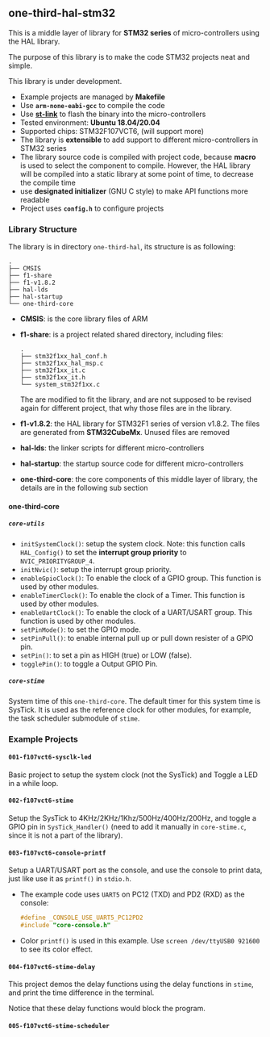 ## one-third-hal-stm32

This is a middle layer of library for **STM32 series** of micro-controllers using the HAL library.

The purpose of this library is to make the code STM32 projects neat and simple.

This library is under development.

* Example projects are managed by **Makefile**
* Use **`arm-none-eabi-gcc`** to compile the code
* Use [**st-link**](https://github.com/stlink-org/stlink) to flash the binary into the micro-controllers
* Tested environment: **Ubuntu 18.04/20.04**
* Supported chips: STM32F107VCT6, (will support more)
* The library is **extensible** to add support to different micro-controllers in STM32 series
* The library source code is compiled with project code, because **macro** is used to select the component to compile. However, the HAL library will be compiled into a static library at some point of time, to decrease the compile time
* use **designated initializer** (GNU C style)  to make API functions more readable
* Project uses **`config.h`** to configure projects

### Library Structure

The library is in directory `one-third-hal`, its structure is as following:

```text
.
├── CMSIS
├── f1-share
├── f1-v1.8.2
├── hal-lds
├── hal-startup
└── one-third-core
```

* **CMSIS**: is the core library files of ARM

* **f1-share**: is a project related shared directory, including files:

  ```text
  .
  ├── stm32f1xx_hal_conf.h
  ├── stm32f1xx_hal_msp.c
  ├── stm32f1xx_it.c
  ├── stm32f1xx_it.h
  └── system_stm32f1xx.c
  ```

  The are modified to fit the library, and are not supposed to be revised again for different project, that why those files are in the library.

* **f1-v1.8.2**: the HAL library for STM32F1 series of version v1.8.2. The files are generated from **STM32CubeMx**. Unused files are removed

* **hal-lds**: the linker scripts for different micro-controllers

* **hal-startup**: the startup source code for different micro-controllers

* **one-third-core**: the core components of this middle layer of library, the details are in the following sub section

#### one-third-core

##### `core-utils`

* `initSystemClock()`: setup the system clock. Note: this function calls `HAL_Config()` to set the **interrupt group priority** to `NVIC_PRIORITYGROUP_4`.
* `initNvic()`: setup the interrupt group priority.
* `enableGpioClock()`: To enable the clock of a GPIO group. This function is used by other modules.
* `enableTimerClock()`: To enable the clock of a Timer. This function is used by other modules.
* `enableUartClock()`: To enable the clock of a UART/USART group. This function is used by other modules.
* `setPinMode()`: to set the GPIO mode.
* `setPinPull()`: to enable internal pull up or pull down resister of a GPIO pin. 
* `setPin()`: to set a pin as HIGH (true) or LOW (false).
* `togglePin()`: to toggle a Output GPIO Pin.

##### `core-stime`

System time of this `one-third-core`. The default timer for this system time is SysTick. It is used as the reference clock for other modules, for example, the task scheduler submodule of `stime`.

### Example Projects

#### `001-f107vct6-sysclk-led`

Basic project to setup the system clock (not the SysTick) and Toggle a LED in a while loop.

#### `002-f107vct6-stime`

Setup the SysTick to 4KHz/2KHz/1Khz/500Hz/400Hz/200Hz, and toggle a GPIO pin in `SysTick_Handler()` (need to add it manually in `core-stime.c`, since it is not a part of the library).

#### `003-f107vct6-console-printf`

Setup a UART/USART port as the console, and use the console to print data, just like use it as `printf()` in `stdio.h`.

* The example code uses `UART5` on PC12 (TXD) and PD2 (RXD) as the console:

  ```c
  #define _CONSOLE_USE_UART5_PC12PD2
  #include "core-console.h"
  ```

* Color `printf()` is used in this example. Use `screen /dev/ttyUSB0 921600` to see its color effect.

#### `004-f107vct6-stime-delay`

This project demos the delay functions using the delay functions in `stime`, and print the time difference in the terminal.

Notice that these delay functions would block the program.

#### `005-f107vct6-stime-scheduler`